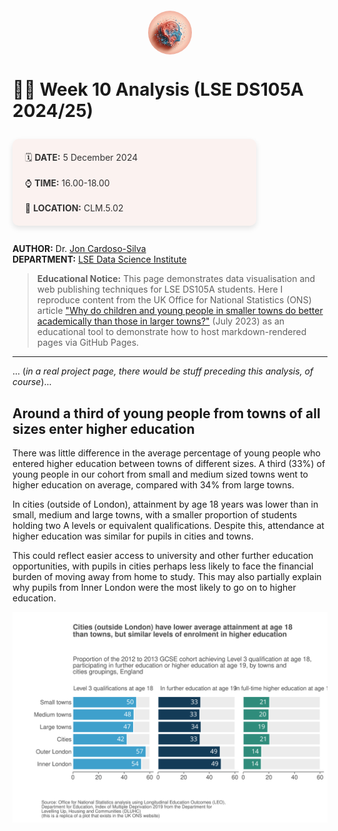 
<img src="DS105A_person_icon.jpeg" alt="DS105A icon" style="display: block; margin: 2em auto; object-fit: cover; width:5em; height:5em; border-radius: 50%;">

# 🧑‍🏫 Week 10 Analysis (LSE DS105A 2024/25)

<div style="color: #333333; background-color:rgba(226, 106, 79, 0.075); border-radius: 10px; box-shadow: 0 4px 8px rgba(0, 0, 0, 0.1); padding: 20px; margin: 2em 0; max-width: 350px;">
🗓️ <strong>DATE:</strong> 5 December 2024<br><br>
⌚ <strong>TIME:</strong> 16.00-18.00<br><br>
📍 <strong>LOCATION:</strong> CLM.5.02
</div>

**AUTHOR:** Dr. [Jon Cardoso-Silva](https://jonjoncardoso.github.io)   
**DEPARTMENT:** [LSE Data Science Institute](https://lse.ac.uk/dsi)

> **Educational Notice:** This page demonstrates data visualisation and web publishing techniques for LSE DS105A students. Here I reproduce content from the UK Office for National Statistics (ONS) article ["Why do children and young people in smaller towns do better academically than those in larger towns?"](https://www.ons.gov.uk/peoplepopulationandcommunity/educationandchildcare/articles/whydochildrenandyoungpeopleinsmallertownsdobetteracademicallythanthoseinlargertowns/2023-07-25) (July 2023) as an educational tool to demonstrate how to host markdown-rendered pages via GitHub Pages.

---

... (_in a real project page, there would be stuff preceding this analysis, of course_)...

## Around a third of young people from towns of all sizes enter higher education

There was little difference in the average percentage of young people who entered higher education between towns of different sizes. A third (33%) of young people in our cohort from small and medium sized towns went to higher education on average, compared with 34% from large towns.

In cities (outside of London), attainment by age 18 years was lower than in small, medium and large towns, with a smaller proportion of students holding two A levels or equivalent qualifications. Despite this, attendance at higher education was similar for pupils in cities and towns.

This could reflect easier access to university and other further education opportunities, with pupils in cities perhaps less likely to face the financial burden of moving away from home to study. This may also partially explain why pupils from Inner London were the most likely to go on to higher education.

![](plot1_edu_attainment.svg)
